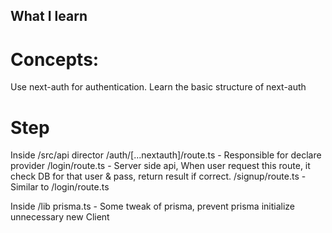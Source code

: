 ## What I learn

# Concepts:
Use next-auth for authentication. 
Learn the basic structure of next-auth

# Step
Inside /src/api director
/auth/[...nextauth]/route.ts - Responsible for declare provider
/login/route.ts - Server side api, When user request this route, it check DB for that user & pass, return result if correct.
/signup/route.ts - Similar to /login/route.ts

Inside /lib
prisma.ts - Some tweak of prisma, prevent prisma initialize unnecessary new Client
 